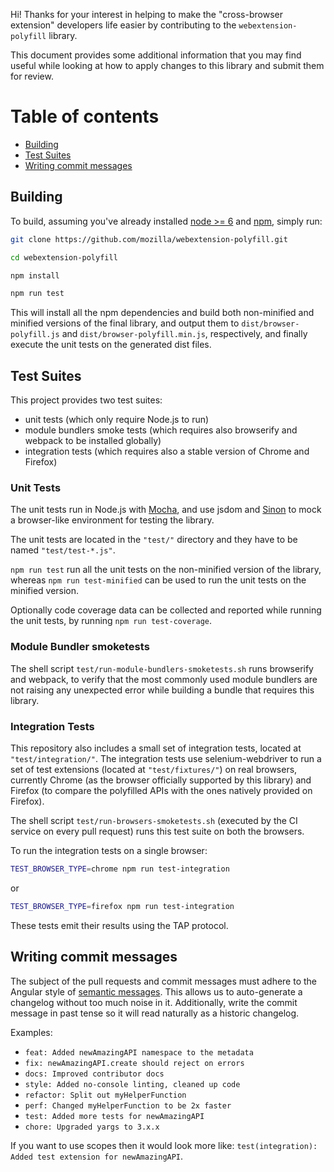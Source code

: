 Hi! Thanks for your interest in helping to make the "cross-browser extension" developers life easier by contributing to the `webextension-polyfill` library.

This document provides some additional information that you may find useful while looking at how to apply changes to this library and submit them for review.

Table of contents
=================

* [Building](#building)
* [Test Suites](#test-suites)
* [Writing commit messages](#writing-commit-messages)

## Building

To build, assuming you've already installed [node >= 6](https://nodejs.org) and
[npm](https://www.npmjs.com/), simply run:

```sh
git clone https://github.com/mozilla/webextension-polyfill.git

cd webextension-polyfill

npm install

npm run test
```

This will install all the npm dependencies and build both non-minified and minified versions
of the final library, and output them to `dist/browser-polyfill.js` and `dist/browser-polyfill.min.js`,
respectively, and finally execute the unit tests on the generated dist files.

## Test Suites

This project provides two test suites:

- unit tests (which only require Node.js to run)
- module bundlers smoke tests (which requires also browserify and webpack to be installed globally)
- integration tests (which requires also a stable version of Chrome and Firefox)

### Unit Tests

The unit tests run in Node.js with [Mocha](https://mochajs.org), and use jsdom and 
[Sinon](https://sinonjs.org) to mock a browser-like environment for testing the library.

The unit tests are located in the `"test/"` directory and they have to be named `"test/test-*.js"`. 

`npm run test` run all the unit tests on the non-minified version of the library,
whereas `npm run test-minified` can be used to run the unit tests on the minified version.

Optionally code coverage data can be collected and reported while running the unit tests, 
by running `npm run test-coverage`.

### Module Bundler smoketests

The shell script `test/run-module-bundlers-smoketests.sh` runs browserify and webpack, 
to verify that the most commonly used module bundlers are not raising any unexpected error 
while building a bundle that requires this library.

### Integration Tests

This repository also includes a small set of integration tests, located at `"test/integration/"`.
The integration tests use selenium-webdriver to run a set of test extensions 
(located at `"test/fixtures/"`) on real browsers, currently Chrome (as the browser officially 
supported by this library) and Firefox (to compare the polyfilled APIs with the ones natively 
provided on Firefox).

The shell script `test/run-browsers-smoketests.sh` (executed by the CI service on every
pull request) runs this test suite on both the browsers.

To run the integration tests on a single browser:

```sh
TEST_BROWSER_TYPE=chrome npm run test-integration
```
or

```sh
TEST_BROWSER_TYPE=firefox npm run test-integration
```

These tests emit their results using the TAP protocol.

## Writing commit messages

The subject of the pull requests and commit messages must adhere to the Angular style of
[semantic messages](https://github.com/angular/angular.js/blob/master/DEVELOPERS.md#commits).
This allows us to auto-generate a changelog without too much noise in it.
Additionally, write the commit message in past tense so it will read
naturally as a historic changelog.

Examples:
* `feat: Added newAmazingAPI namespace to the metadata`
* `fix: newAmazingAPI.create should reject on errors`
* `docs: Improved contributor docs`
* `style: Added no-console linting, cleaned up code`
* `refactor: Split out myHelperFunction`
* `perf: Changed myHelperFunction to be 2x faster`
* `test: Added more tests for newAmazingAPI`
* `chore: Upgraded yargs to 3.x.x`

If you want to use scopes then it would look more like:
`test(integration): Added test extension for newAmazingAPI`.
